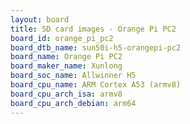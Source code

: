 ```yaml
---
layout: board
title: SD card images - Orange Pi PC2
board_id: orange_pi_pc2
board_dtb_name: sun50i-h5-orangepi-pc2
board_name: Orange Pi PC2
board_maker_name: Xunlong
board_soc_name: Allwinner H5
board_cpu_name: ARM Cortex A53 (armv8)
board_cpu_arch_isa: armv8
board_cpu_arch_debian: arm64
---
```

